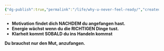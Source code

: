 ```yaml
---
{"dg-publish":true,"permalink":"/life/why-u-never-feel-ready/","created":"2025-02-17T15:03:19.775+01:00","updated":"2025-02-17T15:04:40.894+01:00"}
---
```


- **Motivation findet dich NACHDEM du angefangen hast.**
- **Energie wächst wenn du die RICHTIGEN Dinge tust.**
- **Klarheit kommt SOBALD du ins Handeln kommst**

**Du brauchst nur den Mut, anzufangen.**

